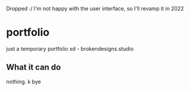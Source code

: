 Dropped :/
I'm not happy with the user interface, so I'll revamp it in 2022

# portfolio

just a temporary portfolio xd - brokendesigns.studio

## What it can do

nothing. k bye
